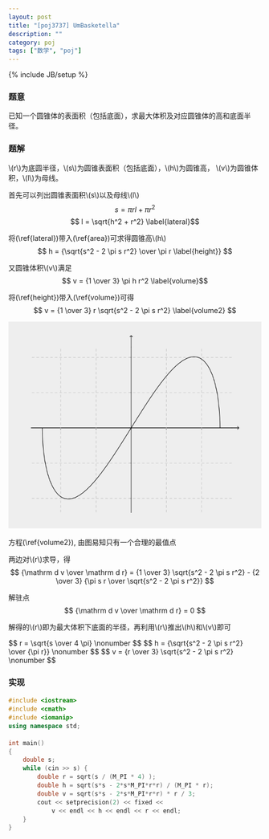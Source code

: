```yaml
---
layout: post
title: "[poj3737] UmBasketella"
description: ""
category: poj
tags: ["数学", "poj"]
---
```

{% include JB/setup %}

### 题意
已知一个圆锥体的表面积（包括底面），求最大体积及对应圆锥体的高和底面半径。

### 题解
\\(r\\)为底圆半径，\\(s\\)为圆锥表面积（包括底面），\\(h\\)为圆锥高，
\\(v\\)为圆锥体积，\\(l\\)为母线。

首先可以列出圆锥表面积\\(s\\)以及母线\\(l\\)
$$ s = \pi r l + \pi  r^2 \label{area} $$
$$ l = \sqrt{h^2 + r^2} \label{lateral}$$

将(\ref{lateral})带入(\ref{area})可求得圆锥高\\(h\\)
$$ h = {\sqrt{s^2 - 2 \pi s r^2} \over \pi r \label{height}} $$

又圆锥体积\\(v\\)满足
$$ v = {1 \over 3} \pi h r^2 \label{volume}$$

将(\ref{height})带入(\ref{volume})可得
$$ v = {1 \over 3} r \sqrt{s^2 - 2 \pi s r^2} \label{volume2} $$

![v](/assets/img/poj3737-v.png)
<div class="figure-comment">
方程(\ref{volume2}), 由图易知只有一个合理的最值点
</div>

两边对\\(r\\)求导，得
$$ {\mathrm d v \over \mathrm d r}  = {1 \over 3} \sqrt{s^2 - 2 \pi s r^2} - {2 \over 3} {\pi s r \over \sqrt{s^2 - 2 \pi s r^2}} $$

解驻点
$$ {\mathrm d v \over \mathrm d r}  = 0 $$

解得的\\(r\\)即为最大体积下底面的半径，再利用\\(r\\)推出\\(h\\)和\\(v\\)即可
<div class="em">
$$ r = \sqrt{s \over 4 \pi} \nonumber $$
$$ h = {\sqrt{s^2 - 2 \pi s r^2} \over {\pi r}} \nonumber $$
$$ v = {r \over 3}  \sqrt{s^2 - 2 \pi s r^2} \nonumber $$
</div>

### 实现

```cpp
#include <iostream>
#include <cmath>
#include <iomanip>
using namespace std;

int main()
{
	double s;
	while (cin >> s) {
		double r = sqrt(s / (M_PI * 4) );
		double h = sqrt(s*s - 2*s*M_PI*r*r) / (M_PI * r);
		double v = sqrt(s*s - 2*s*M_PI*r*r) * r / 3;
		cout << setprecision(2) << fixed <<
			v << endl << h << endl << r << endl;
	}
}
```

<!--
l, h, r
s = pi r l + pi * r^2; ...1
v = 1/3 * pi r^2 h  ...2

l = sqrt(h^2 + r^2)  ...3
3 -> 1
h = sqrt(s^2 - 2 s pi r^2)/(pi r) ...4
h -> 2
v = 1/3 * r * sqrt(s^2 - 2 pi s r^2)
v' = 
由 v' = 0
r = sqrt(s/(4 pi))
-->
